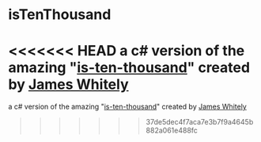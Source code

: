 # isTenThousand
<<<<<<< HEAD
 a c# version of the amazing "[is-ten-thousand](https://github.com/james-work-account/is-ten-thousand)" created by [James Whitely](https://github.com/james-work-account)
=======
 a c# version of the amazing "[is-ten-thousand](https://github.com/james-work-account/is-ten-thousand)" created by [James Whitely](https://github.com/james-work-account)
>>>>>>> 37de5dec4f7aca7e3b7f9a4645b882a061e488fc
